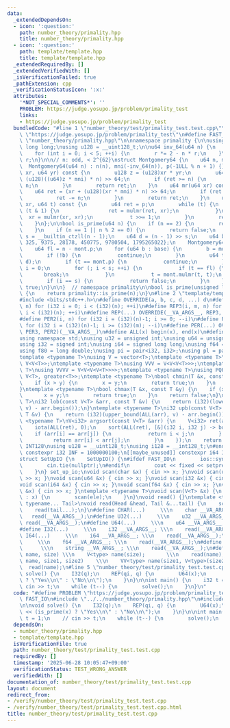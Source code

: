 ```yaml
---
data:
  _extendedDependsOn:
  - icon: ':question:'
    path: number_theory/primality.hpp
    title: number_theory/primality.hpp
  - icon: ':question:'
    path: template/template.hpp
    title: template/template.hpp
  _extendedRequiredBy: []
  _extendedVerifiedWith: []
  _isVerificationFailed: true
  _pathExtension: cpp
  _verificationStatusIcon: ':x:'
  attributes:
    '*NOT_SPECIAL_COMMENTS*': ''
    PROBLEM: https://judge.yosupo.jp/problem/primality_test
    links:
    - https://judge.yosupo.jp/problem/primality_test
  bundledCode: "#line 1 \"number_theory/test/primality_test.test.cpp\"\n#define PROBLEM\
    \ \"https://judge.yosupo.jp/problem/primality_test\"\n#define FAST_IO\n#line 2\
    \ \"number_theory/primality.hpp\"\n\nnamespace primality {\n\nusing u64 = unsigned\
    \ long long;\nusing u128 = __uint128_t;\n\nu64 inv_64(u64 n) {\n    u64 r = n;\n\
    \    for (int i = 0; i < 5; ++i) {\n        r *= 2 - n * r;\n    }\n    return\
    \ r;\n}\n\n// n: odd, < 2^{62}\nstruct Montgomery64 {\n    u64 n, mni, p;\n  \
    \  Montgomery64(u64 n) : n(n), mni(-inv_64(n)), p(-1ULL % n + 1) {}\n    u64 mulmr(u64\
    \ xr, u64 yr) const {\n        u128 z = (u128)xr * yr;\n        u64 ret = (z +\
    \ (u128)((u64)z * mni) * n) >> 64;\n        if (ret >= n) {\n            ret -=\
    \ n;\n        }\n        return ret;\n    }\n    u64 mr(u64 xr) const {\n    \
    \    u64 ret = (xr + (u128)(xr * mni) * n) >> 64;\n        if (ret >= n) {\n \
    \           ret -= n;\n        }\n        return ret;\n    }\n    u64 pow(u64\
    \ xr, u64 t) const {\n        u64 ret = p;\n        while (t) {\n            if\
    \ (t & 1) {\n                ret = mulmr(ret, xr);\n            }\n          \
    \  xr = mulmr(xr, xr);\n            t >>= 1;\n        }\n        return ret;\n\
    \    }\n};\n\nbool is_prime(u64 n) {\n    if (n == 2) {\n        return true;\n\
    \    }\n    if (n == 1 || n % 2 == 0) {\n        return false;\n    }\n    u64\
    \ s = __builtin_ctzll(n - 1);\n    u64 d = (n - 1) >> s;\n    u64 base[] = {2,\
    \ 325, 9375, 28178, 450775, 9780504, 1795265022};\n    Montgomery64 mont(n);\n\
    \    u64 fl = n - mont.p;\n    for (u64 b : base) {\n        b = mont.mr(b);\n\
    \        if (!b) {\n            continue;\n        }\n        u64 t = mont.pow(b,\
    \ d);\n        if (t == mont.p) {\n            continue;\n        }\n        u64\
    \ i = 0;\n        for (; i < s; ++i) {\n            if (t == fl) {\n         \
    \       break;\n            }\n            t = mont.mulmr(t, t);\n        }\n\
    \        if (i == s) {\n            return false;\n        }\n    }\n    return\
    \ true;\n}\n\n}  // namespace primality\n\nbool is_prime(unsigned long long n)\
    \ {\n    return primality::is_prime(n);\n}\n#line 2 \"template/template.hpp\"\n\
    #include <bits/stdc++.h>\n#define OVERRIDE(a, b, c, d, ...) d\n#define REP2(i,\
    \ n) for (i32 i = 0; i < (i32)(n); ++i)\n#define REP3(i, m, n) for (i32 i = (i32)(m);\
    \ i < (i32)(n); ++i)\n#define REP(...) OVERRIDE(__VA_ARGS__, REP3, REP2)(__VA_ARGS__)\n\
    #define PER2(i, n) for (i32 i = (i32)(n)-1; i >= 0; --i)\n#define PER3(i, m, n)\
    \ for (i32 i = (i32)(n)-1; i >= (i32)(m); --i)\n#define PER(...) OVERRIDE(__VA_ARGS__,\
    \ PER3, PER2)(__VA_ARGS__)\n#define ALL(x) begin(x), end(x)\n#define LEN(x) (i32)(x.size())\n\
    using namespace std;\nusing u32 = unsigned int;\nusing u64 = unsigned long long;\n\
    using i32 = signed int;\nusing i64 = signed long long;\nusing f64 = double;\n\
    using f80 = long double;\nusing pi = pair<i32, i32>;\nusing pl = pair<i64, i64>;\n\
    template <typename T>\nusing V = vector<T>;\ntemplate <typename T>\nusing VV =\
    \ V<V<T>>;\ntemplate <typename T>\nusing VVV = V<V<V<T>>>;\ntemplate <typename\
    \ T>\nusing VVVV = V<V<V<V<T>>>>;\ntemplate <typename T>\nusing PQR = priority_queue<T,\
    \ V<T>, greater<T>>;\ntemplate <typename T>\nbool chmin(T &x, const T &y) {\n\
    \    if (x > y) {\n        x = y;\n        return true;\n    }\n    return false;\n\
    }\ntemplate <typename T>\nbool chmax(T &x, const T &y) {\n    if (x < y) {\n \
    \       x = y;\n        return true;\n    }\n    return false;\n}\ntemplate <typename\
    \ T>\ni32 lob(const V<T> &arr, const T &v) {\n    return (i32)(lower_bound(ALL(arr),\
    \ v) - arr.begin());\n}\ntemplate <typename T>\ni32 upb(const V<T> &arr, const\
    \ T &v) {\n    return (i32)(upper_bound(ALL(arr), v) - arr.begin());\n}\ntemplate\
    \ <typename T>\nV<i32> argsort(const V<T> &arr) {\n    V<i32> ret(arr.size());\n\
    \    iota(ALL(ret), 0);\n    sort(ALL(ret), [&](i32 i, i32 j) -> bool {\n    \
    \    if (arr[i] == arr[j]) {\n            return i < j;\n        } else {\n  \
    \          return arr[i] < arr[j];\n        }\n    });\n    return ret;\n}\n#ifdef\
    \ INT128\nusing u128 = __uint128_t;\nusing i128 = __int128_t;\n#endif\n[[maybe_unused]]\
    \ constexpr i32 INF = 1000000100;\n[[maybe_unused]] constexpr i64 INF64 = 3000000000000000100;\n\
    struct SetUpIO {\n    SetUpIO() {\n#ifdef FAST_IO\n        ios::sync_with_stdio(false);\n\
    \        cin.tie(nullptr);\n#endif\n        cout << fixed << setprecision(15);\n\
    \    }\n} set_up_io;\nvoid scan(char &x) { cin >> x; }\nvoid scan(u32 &x) { cin\
    \ >> x; }\nvoid scan(u64 &x) { cin >> x; }\nvoid scan(i32 &x) { cin >> x; }\n\
    void scan(i64 &x) { cin >> x; }\nvoid scan(f64 &x) { cin >> x; }\nvoid scan(string\
    \ &x) { cin >> x; }\ntemplate <typename T>\nvoid scan(V<T> &x) {\n    for (T &ele\
    \ : x) {\n        scan(ele);\n    }\n}\nvoid read() {}\ntemplate <typename Head,\
    \ typename... Tail>\nvoid read(Head &head, Tail &...tail) {\n    scan(head);\n\
    \    read(tail...);\n}\n#define CHAR(...)     \\\n    char __VA_ARGS__; \\\n \
    \   read(__VA_ARGS__);\n#define U32(...)     \\\n    u32 __VA_ARGS__; \\\n   \
    \ read(__VA_ARGS__);\n#define U64(...)     \\\n    u64 __VA_ARGS__; \\\n    read(__VA_ARGS__);\n\
    #define I32(...)     \\\n    i32 __VA_ARGS__; \\\n    read(__VA_ARGS__);\n#define\
    \ I64(...)     \\\n    i64 __VA_ARGS__; \\\n    read(__VA_ARGS__);\n#define F64(...)\
    \     \\\n    f64 __VA_ARGS__; \\\n    read(__VA_ARGS__);\n#define STR(...)  \
    \      \\\n    string __VA_ARGS__; \\\n    read(__VA_ARGS__);\n#define VEC(type,\
    \ name, size) \\\n    V<type> name(size);       \\\n    read(name);\n#define VVEC(type,\
    \ name, size1, size2)    \\\n    VV<type> name(size1, V<type>(size2)); \\\n  \
    \  read(name);\n#line 5 \"number_theory/test/primality_test.test.cpp\"\n\nvoid\
    \ solve() {\n    I32(q);\n    REP(qi, q) {\n        U64(x);\n        cout << (is_prime(x)\
    \ ? \"Yes\\n\" : \"No\\n\");\n    }\n}\n\nint main() {\n    i32 t = 1;\n    //\
    \ cin >> t;\n    while (t--) {\n        solve();\n    }\n}\n"
  code: "#define PROBLEM \"https://judge.yosupo.jp/problem/primality_test\"\n#define\
    \ FAST_IO\n#include \"../../number_theory/primality.hpp\"\n#include \"../../template/template.hpp\"\
    \n\nvoid solve() {\n    I32(q);\n    REP(qi, q) {\n        U64(x);\n        cout\
    \ << (is_prime(x) ? \"Yes\\n\" : \"No\\n\");\n    }\n}\n\nint main() {\n    i32\
    \ t = 1;\n    // cin >> t;\n    while (t--) {\n        solve();\n    }\n}"
  dependsOn:
  - number_theory/primality.hpp
  - template/template.hpp
  isVerificationFile: true
  path: number_theory/test/primality_test.test.cpp
  requiredBy: []
  timestamp: '2025-06-28 10:05:47+09:00'
  verificationStatus: TEST_WRONG_ANSWER
  verifiedWith: []
documentation_of: number_theory/test/primality_test.test.cpp
layout: document
redirect_from:
- /verify/number_theory/test/primality_test.test.cpp
- /verify/number_theory/test/primality_test.test.cpp.html
title: number_theory/test/primality_test.test.cpp
---
```


